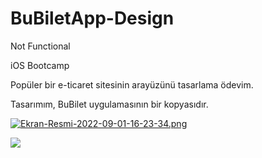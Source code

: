 # BuBiletApp-Design
Not Functional 


iOS Bootcamp

Popüler bir e-ticaret sitesinin arayüzünü tasarlama ödevim.

Tasarımım, BuBilet uygulamasının bir kopyasıdır.

[![Ekran-Resmi-2022-09-01-16-23-34.png](https://i.postimg.cc/J0c2pmJ8/Ekran-Resmi-2022-09-01-16-23-34.png)](https://postimg.cc/XBqLvRQ1)

![](https://github.com/observer23/BuBiletApp-Design/blob/main/BuBiletAppVideo_AdobeExpress.gif)



